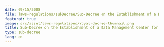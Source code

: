 ```yaml
---
date: 09/15/2008
file: laws-regulations/subDecree/Sub-Decree on the Establishment of a Data Management Center for Telecommunications and Information Technology Services of the Ministry of Post and Telecommunications.pdf
featured: true
image: src/asset/laws-regulations/royal-decree-thumnail.png
title: Sub-Decree on the Establishment of a Data Management Center for Telecommunications and Information Technology Services of the Ministry of Post and Telecommunications
type: sub-decree
lang: en
---
```

